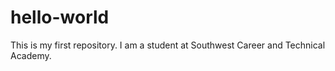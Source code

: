# hello-world
This is my first repository.
I am a student at Southwest Career and Technical Academy.
